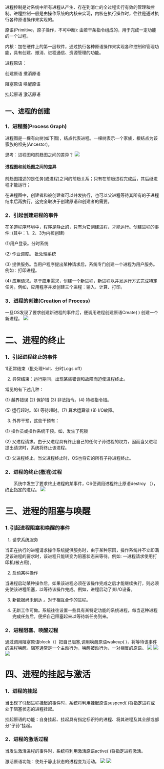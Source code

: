  进程控制是对系统中所有进程从产生、存在到消亡的全过程实行有效的管理和控制。进程控制一般是由操作系统的内核来实现，内核在执行操作时，往往是通过执行各种原语操作来实现的。

 原语(Primitive，原子操作，不可中断): 由若干条指令组成的，用于完成一定功能的一个过程。

 内核：加在硬件上的第一层软件，通过执行各种原语操作来实现各种控制和管理功能，具有创建、撤消、进程通信、资源管理的功能。

 进程原语：

 创建原语 撤消原语

 阻塞原语 唤醒原语

 挂起原语 激活原语

## 一、进程的创建

### 1．进程图(Process Graph)

 进程图是一棵有向树(如下图)，结点代表进程。一棵树表示一个家族，根结点为该家族的祖先(Ancestor)。

 思考：进程图和前趋图之间的差异？
![](assets/图片43.png)

#### 进程图和前趋图之间的差异

 前趋图描述的是任务(或进程)之间的前趋关系；只有在前趋进程完成后，其后继进程才能运行；

 在进程图中，创建者和被创建者可以并发执行，也可以父进程等待其所有的子进程结束后再执行，这完全取决于创建原语和创建者的需要。

### 2．引起创建进程的事件

 在多道程序环境中，程序是静止的，只有为它创建进程，才能运行。创建进程的事件: (其中：1、2、3为内核创建)

 (1)用户登录。分时系统

 (2) 作业调度。 批处理系统

 (3) 提供服务。当用户程序提出某种请求后，系统专门创建一个进程为用户服务。例如：打印进程。

 (4) 应用请求。基于应用需求，创建一个新进程，新进程以并发运行方式完成特定任务。例如，应用程序并发创建三个进程：输入、计算、打印。

### 3．进程的创建(Creation of Process)

 一旦OS发现了要求创建新进程的事件后，便调用进程创建原语Create( ) 创建一个新进程。
![](assets/图片44.png)

# 二、进程的终止

### 1．引起进程终止的事件

 1)正常结束（批处理Holt、分时Logs off）

 2) 异常结束：运行期间，出现某些错误和故障而迫使进程终止。

 常见的有下述几种：

 (1) 越界错误 (2) 保护错 (3) 非法指令。(4) 特权指令错。

 (5) 运行超时。(6) 等待超时。(7) 算术运算错 (8) I/O故障。

 3) 外界干预，这些干预有：

 (1) 操作员或操作系统干预。如，发生了死锁

 (2) 父进程请求。由于父进程具有终止自己的任何子孙进程的权力，因而当父进程提出请求时，系统将终止该进程。

 (3) 父进程终止。当父进程终止时，OS也将它的所有子孙进程终止。

### 2．进程的终止(撤消)过程

　　系统中发生了要求终止进程的某事件，OS便调用进程终止原语destroy （），终止指定的进程。
![](assets/图片45.png)

# 三、进程的阻塞与唤醒 

### 1. 引起进程阻塞和唤醒的事件

 1) 请求系统服务

 当正在执行的进程请求操作系统提供服务时，由于某种原因，操作系统并不立即满足该进程的要求时，该进程只能转变为阻塞状态来等待。例如: 一进程请求使用打印机(被占用)。

 2) 启动某种操作

 当进程启动某种操作后，如果该进程必须在该操作完成之后才能继续执行，则必须先使该进程阻塞，以等待该操作完成。例如，进程启动了某I/O设备。

 3) 新数据尚未到达 。对于相互合作的进程。

 4) 无新工作可做。系统往往设置一些具有某特定功能的系统进程，每当这种进程完成任务后，便把自己阻塞起来以等待新任务到来。

### 2．进程阻塞、唤醒过程 

 通过调用阻塞原语block（）把自己阻塞,调用唤醒原语wakeup( )，将等待该事件的进程唤醒。阻塞通常是一个主动行为，唤醒被动行为，一对相反的原语。
![](assets/图片49.png)
![](assets/图片50.png)
![](assets/图片51.png)

# 四、进程的挂起与激活 

### 1．进程的挂起

 当出现了引起进程挂起的事件时，系统将利用挂起原语suspend( )将指定进程或处于阻塞状态的进程挂起。

 挂起原语的功能：自身挂起、挂起具有指定标识符的进程、将其进程及其全部或部分“子孙”挂起。

### 2．进程的激活过程

 当发生激活进程的事件时，系统将利用激活原语active( )将指定进程激活。

 激活原语功能：使处于静止状态的进程变为活动。
![](assets/图片47.png)
![](assets/图片48.png)

